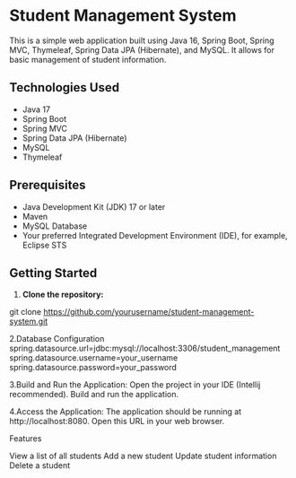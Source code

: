 # Student Management System

This is a simple web application built using Java 16, Spring Boot, Spring MVC, Thymeleaf, Spring Data JPA (Hibernate), and MySQL. It allows for basic management of student information.

## Technologies Used

- Java 17
- Spring Boot
- Spring MVC
- Spring Data JPA (Hibernate)
- MySQL
- Thymeleaf

## Prerequisites

- Java Development Kit (JDK) 17 or later
- Maven
- MySQL Database
- Your preferred Integrated Development Environment (IDE), for example, Eclipse STS

## Getting Started

1. **Clone the repository:**
   
 git clone https://github.com/yourusername/student-management-system.git
 
2.Database Configuration
spring.datasource.url=jdbc:mysql://localhost:3306/student_management
spring.datasource.username=your_username
spring.datasource.password=your_password

3.Build and Run the Application:
Open the project in your IDE (Intellij recommended).
Build and run the application.

4.Access the Application:
The application should be running at http://localhost:8080. Open this URL in your web browser.



Features

View a list of all students
Add a new student
Update student information
Delete a student

   
